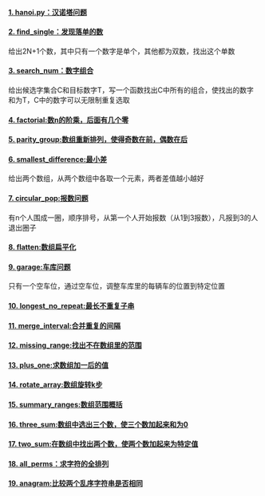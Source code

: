 #### [1. hanoi.py：汉诺塔问题](./hanoi.py)



#### [2. find_single：发现落单的数](./find_single.py)



给出2N+1个数，其中只有一个数字是单个，其他都为双数，找出这个单数



#### [3. search_num：数字组合](./search_nu.py)



给出候选字集合C和目标数字T，写一个函数找出C中所有的组合，使找出的数字和为T，C中的数字可以无限制重复选取



#### [4. factorial:数n的阶乘，后面有几个零](./factoria.py)



#### [5. parity_group:数组重新排列，使得奇数在前，偶数在后](./parity_grou.py)



#### [6. smallest_difference:最小差](./smallest_differenc.py)



给出两个数组，从两个数组中各取一个元素，两者差值越小越好



#### [7. circular_pop:报数问题](./circular_po.py)



有n个人围成一圈，顺序排号，从第一个人开始报数（从1到3报数），凡报到3的人退出圈子



#### [8. flatten:数组扁平化](./flatte.py)



#### [9. garage:车库问题](./garag.py)



只有一个空车位，通过空车位，调整车库里的每辆车的位置到特定位置



#### [10. longest_no_repeat:最长不重复子串](./longest_no_repea.py)



#### [11. merge_interval:合并重复的间隔](./merge_interva.py)



#### [12. missing_range:找出不在数组里的范围](./missing_rang.py)



#### [13. plus_one:求数组加一后的值](./plus_on.py)



#### [14. rotate_array:数组旋转k步](./rotate_arra.py)



#### [15. summary_ranges:数组范围概括](./summary_range.py)



#### [16. three_sum:数组中选出三个数，使三个数加起来和为0](./three_su.py)



#### [17. two_sum:在数组中找出两个数，使两个数加起来为特定值](./two_su.py)



#### [18. all_perms：求字符的全排列](./all_perm.py)



#### [19. anagram:比较两个乱序字符串是否相同](./anagra.py)

